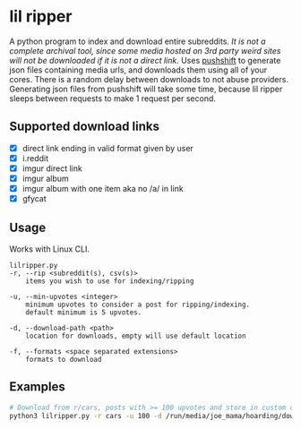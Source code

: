 # lil ripper

A python program to index and download entire subreddits. *It is not a complete archival tool, since some media hosted on 3rd party weird sites will not be downloaded if it is not a direct link.*
Uses [pushshift](https://pushshift.io/) to generate json files containing media urls, and downloads them using all of your cores. There is a random delay between downloads to not abuse providers.
Generating json files from pushshift will take some time, because lil ripper sleeps between requests to make 1 request per second.


## Supported download links
- [x] direct link ending in valid format given by user
- [x] i.reddit
- [x] imgur direct link
- [x] imgur album
- [x] imgur album with one item aka no /a/ in link
- [x] gfycat

## Usage

Works with Linux CLI. 

```
lilripper.py
-r, --rip <subreddit(s), csv(s)>
	items you wish to use for indexing/ripping
	
-u, --min-upvotes <integer> 
	minimum upvotes to consider a post for ripping/indexing.
	default minimum is 5 upvotes.

-d, --download-path <path>
	location for downloads, empty will use default location

-f, --formats <space separated extensions> 
	formats to download
```

## Examples

```bash
# Download from r/cars, posts with >= 100 upvotes and store in custom directory.
python3 lilripper.py -r cars -u 100 -d /run/media/joe_mama/hoarding/downloads

```
